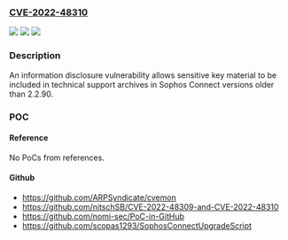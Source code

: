 ### [CVE-2022-48310](https://cve.mitre.org/cgi-bin/cvename.cgi?name=CVE-2022-48310)
![](https://img.shields.io/static/v1?label=Product&message=Sophos%20Connect%20Client&color=blue)
![](https://img.shields.io/static/v1?label=Version&message=%3C%202.2.90%20&color=brighgreen)
![](https://img.shields.io/static/v1?label=Vulnerability&message=n%2Fa&color=brighgreen)

### Description

An information disclosure vulnerability allows sensitive key material to be included in technical support archives in Sophos Connect versions older than 2.2.90.

### POC

#### Reference
No PoCs from references.

#### Github
- https://github.com/ARPSyndicate/cvemon
- https://github.com/nitschSB/CVE-2022-48309-and-CVE-2022-48310
- https://github.com/nomi-sec/PoC-in-GitHub
- https://github.com/scopas1293/SophosConnectUpgradeScript

